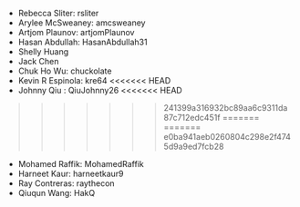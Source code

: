 * Rebecca Sliter: rsliter
* Arylee McSweaney: amcsweaney
* Artjom Plaunov: artjomPlaunov 
* Hasan Abdullah: HasanAbdullah31
* Shelly Huang
* Jack Chen
* Chuk Ho Wu: chuckolate
* Kevin R Espinola: kre64
<<<<<<< HEAD
* Johnny Qiu : QiuJohnny26
<<<<<<< HEAD
>>>>>>> 241399a316932bc89aa6c9311da87c712edc451f
=======
=======
>>>>>>> e0ba941aeb0260804c298e2f4745d9a9ed7fcb28
* Mohamed Raffik: MohamedRaffik
* Harneet Kaur: harneetkaur9
* Ray Contreras: raythecon
* Qiuqun Wang: HakQ
